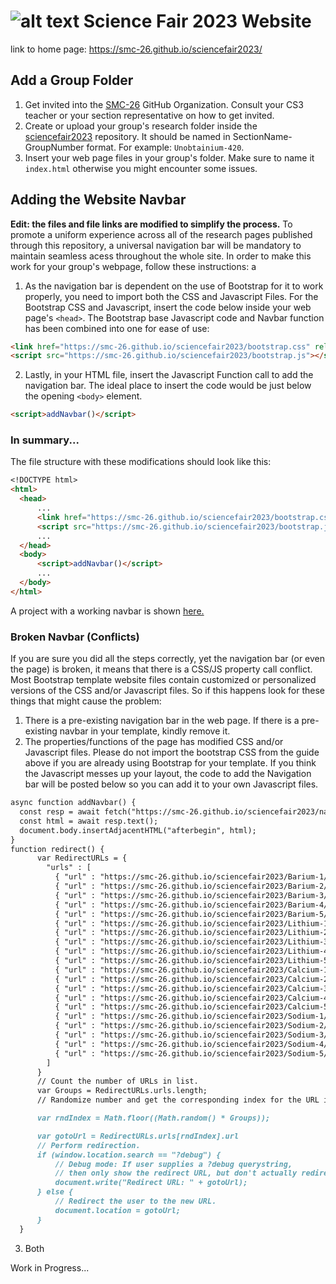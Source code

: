 
# ![alt text](https://raw.githubusercontent.com/SMC-26/sciencefair2023/deployment/x-assets/img/smc-logo.png "PSHS-SMC Campus Logo") Science Fair 2023 Website
link to home page: https://smc-26.github.io/sciencefair2023/
## Add a Group Folder
1. Get invited into the [SMC-26](https://github.com/SMC-26) GitHub Organization. Consult your CS3 teacher or your section representative on how to get invited.
2. Create or upload your group's research folder inside the [sciencefair2023](https://github.com/SMC-26/sciencefair2023/) repository. It should be named in SectionName-GroupNumber format. For example: `Unobtainium-420`.
3. Insert your web page files in your group's folder. Make sure to name it `index.html` otherwise you might encounter some issues.
## Adding the Website Navbar
**Edit: the files and file links are modified to simplify the process.**
To promote a uniform experience across all of the research pages published through this repository, a universal navigation bar will be mandatory to maintain seamless acess throughout the whole site. In order to make this work for your group's webpage, follow these instructions:
a
1. As the navigation bar is dependent on the use of Bootstrap for it to work properly, you need to import both the CSS and Javascript Files. For the Bootstrap CSS and Javascript, insert the code below inside your web page's `<head>`. The Bootstrap base Javascript code and Navbar function has been combined into one for ease of use:
```md
<link href="https://smc-26.github.io/sciencefair2023/bootstrap.css" rel="stylesheet">
<script src="https://smc-26.github.io/sciencefair2023/bootstrap.js"></script>
```
2. Lastly, in your HTML file, insert the Javascript Function call to add the navigation bar. The ideal place to insert the code would be just below the opening `<body>` element.
```md
<script>addNavbar()</script>
```
### In summary...
The file structure with these modifications should look like this:
```md
<!DOCTYPE html>
<html>
  <head>
      ...
      <link href="https://smc-26.github.io/sciencefair2023/bootstrap.css" rel="stylesheet">
      <script src="https://smc-26.github.io/sciencefair2023/bootstrap.js"></script>
      ...
  </head>
  <body>
      <script>addNavbar()</script>
      ...
  </body>
</html>
```
A project with a working navbar is shown [here.](https://smc-26.github.io/sciencefair2023/Lithium-3/)

### Broken Navbar (Conflicts)

If you are sure you did all the steps correctly, yet the navigation bar (or even the page) is broken, it means that there is a CSS/JS property call conflict. Most Bootstrap template website files contain customized or personalized versions of the CSS and/or Javascript files. So if this happens look for these things that might cause the problem:
1. There is a pre-existing navigation bar in the web page.
If there is a pre-existing navbar in your template, kindly remove it.
2. The properties/functions of the page has modified CSS and/or Javascript files.
Please do not import the bootstrap CSS from the guide above if you are already using Bootstrap for your template. If you think the Javascript messes up your layout, the code to add the Navigation bar will be posted below so you can add it to your own Javascript files.
```md
async function addNavbar() {
  const resp = await fetch("https://smc-26.github.io/sciencefair2023/navbar.html");
  const html = await resp.text();
  document.body.insertAdjacentHTML("afterbegin", html);
}
function redirect() {
      var RedirectURLs = {
        "urls" : [
          { "url" : "https://smc-26.github.io/sciencefair2023/Barium-1/" },
          { "url" : "https://smc-26.github.io/sciencefair2023/Barium-2/" },
          { "url" : "https://smc-26.github.io/sciencefair2023/Barium-3/" },
          { "url" : "https://smc-26.github.io/sciencefair2023/Barium-4/" },
          { "url" : "https://smc-26.github.io/sciencefair2023/Barium-5/" },
          { "url" : "https://smc-26.github.io/sciencefair2023/Lithium-1/" },
          { "url" : "https://smc-26.github.io/sciencefair2023/Lithium-2/" },
          { "url" : "https://smc-26.github.io/sciencefair2023/Lithium-3/" },
          { "url" : "https://smc-26.github.io/sciencefair2023/Lithium-4/" },
          { "url" : "https://smc-26.github.io/sciencefair2023/Lithium-5/" },
          { "url" : "https://smc-26.github.io/sciencefair2023/Calcium-1/" },
          { "url" : "https://smc-26.github.io/sciencefair2023/Calcium-2/" },
          { "url" : "https://smc-26.github.io/sciencefair2023/Calcium-3/" },
          { "url" : "https://smc-26.github.io/sciencefair2023/Calcium-4/" },
          { "url" : "https://smc-26.github.io/sciencefair2023/Calcium-5/" },
          { "url" : "https://smc-26.github.io/sciencefair2023/Sodium-1/" },
          { "url" : "https://smc-26.github.io/sciencefair2023/Sodium-2/" },
          { "url" : "https://smc-26.github.io/sciencefair2023/Sodium-3/" },
          { "url" : "https://smc-26.github.io/sciencefair2023/Sodium-4/" },
          { "url" : "https://smc-26.github.io/sciencefair2023/Sodium-5/" }
        ]
      }
      // Count the number of URLs in list.
      var Groups = RedirectURLs.urls.length;
      // Randomize number and get the corresponding index for the URL in list.

      var rndIndex = Math.floor((Math.random() * Groups));

      var gotoUrl = RedirectURLs.urls[rndIndex].url
      // Perform redirection.
      if (window.location.search == "?debug") {
          // Debug mode: If user supplies a ?debug querystring,
          // then only show the redirect URL, but don't actually redirect.
          document.write("Redirect URL: " + gotoUrl);
      } else {
          // Redirect the user to the new URL.
          document.location = gotoUrl;
      }
  }
```
3. Both


Work in Progress...
